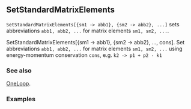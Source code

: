 ## SetStandardMatrixElements

`SetStandardMatrixElements[{sm1 -> abb1}, {sm2 -> abb2}, ...]`  sets abbreviations `abb1, abb2, ...` for matrix elements `sm1, sm2, ...`.

SetStandardMatrixElements[{sm1 -> abb1}, {sm2 -> abb2}, ..., cons]. Set abbreviations `abb1, abb2, ...` for matrix elements `sm1, sm2, ...` using energy-momentum conservation `cons`, e.g. `k2 -> p1 + p2 - k1`

### See also

[OneLoop](OneLoop).

### Examples